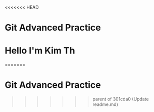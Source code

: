 <<<<<<< HEAD
# Git Advanced Practice
# Hello I'm Kim Th
=======
# Git Advanced Practice
>>>>>>> parent of 301cda0 (Update readme.md)
